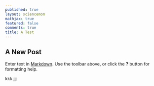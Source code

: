 ```yaml
---
published: true
layout: sciencemom
mathjax: true
featured: false
comments: true
title: A Test
---
```

## A New Post

Enter text in [Markdown](http://daringfireball.net/projects/markdown/). Use the toolbar above, or click the **?** button for formatting help.

kkk jjj